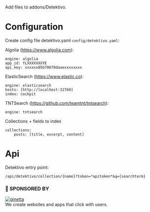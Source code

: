 Add files to addons/Detektivo.

# Configuration

Create config file detektivo.yaml `config/detektivo.yaml`:

Algolia (https://www.algolia.com):
```
engine: algolia
app_id: YLXXXXXXXYE
api_key: xxxxxx85b706f0daaexxxxxxxx
```

ElasticSearch (https://www.elastic.co):
```
engine: elasticsearch
hosts: [http://localhost:32769]
index: cockpit
```

TNTSearch (https://github.com/teamtnt/tntsearch):
```
engine: tntsearch
```

Collections + fields to index
```
collections:
    posts: [title, excerpt, content]
```


# Api

Detektivo entry point:

```
/api/detektivo/collection/{name}?token=*apitoken*&q={searchterm}
```


### 💐 SPONSORED BY

[![ginetta](https://user-images.githubusercontent.com/321047/29219315-f1594924-7eb7-11e7-9d58-4dcf3f0ad6d6.png)](https://www.ginetta.net)<br>
We create websites and apps that click with users.
